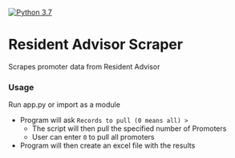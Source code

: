 [![Python 3.7](https://img.shields.io/badge/Python-3.7-blue.svg)](https://www.python.org/downloads/release/python-374/)

# Resident Advisor Scraper
Scrapes promoter data from Resident Advisor

### Usage

Run app.py or import as a module 

- Program will ask `Records to pull (0 means all) > ` 
    - The script will then pull the specified number of Promoters
    - User can enter `0` to pull all promoters 
- Program will then create an excel file with the results